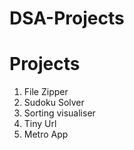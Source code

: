 # DSA-Projects


# Projects

1. File Zipper
2. Sudoku Solver 
3. Sorting visualiser
4. Tiny Url
5. Metro App
